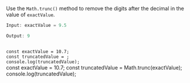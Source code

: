 Use the `Math.trunc()` method to
remove the digits after the decimal
in the value of `exactValue`.

```js
Input: exactValue = 9.5

Output: 9
```
<codeblock language="javascript" type="exercise" testMode="fixedInput">
<code>
const exactValue = 10.7;
const truncatedValue = ;
console.log(truncatedValue);
</code>

<solution>
const exactValue = 10.7;
const truncatedValue = Math.trunc(exactValue);
console.log(truncatedValue);
</solution>
</codeblock>

